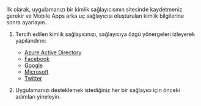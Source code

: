 
İlk olarak, uygulamanızı bir kimlik sağlayıcısının sitesinde kaydetmeniz gerekir ve Mobile Apps arka uç sağlayıcısı oluşturulan kimlik bilgilerine sonra ayarlayın.

1. Tercih edilen kimlik sağlayıcınızı, sağlayıcıya özgü yönergeleri izleyerek yapılandırın:

   * [Azure Active Directory](../articles/app-service-mobile/app-service-mobile-how-to-configure-active-directory-authentication.md)
   * [Facebook](../articles/app-service-mobile/app-service-mobile-how-to-configure-facebook-authentication.md)
   * [Google](../articles/app-service-mobile/app-service-mobile-how-to-configure-google-authentication.md)
   * [Microsoft](../articles/app-service-mobile/app-service-mobile-how-to-configure-microsoft-authentication.md)
   * [Twitter](../articles/app-service-mobile/app-service-mobile-how-to-configure-twitter-authentication.md)
2. Uygulamanızı desteklemek istediğiniz her bir sağlayıcı için önceki adımları yineleyin.

<!-- URLs. -->
[Azure portal]: https://portal.azure.com/
